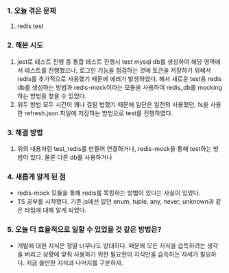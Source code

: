 
### **1. 오늘 겪은 문제**

1.  redis test


### **2. 해본 시도**
1. jest로 테스트 진행 중 통합 테스트 진행시 test mysql db를 생성하여 해당 영역에서 테스트를 진행했으나, 로그인 기능을 점검하는 것에 토큰을 저장하기 위해서 redis를 추가적으로 사용했기 때문에 에러가 발생하였다. 해서 새로운 test용 redis db를 생성하는 방법과 redis-mock이라는 모듈을 사용하여 redis_db를 mocking하는 방법을 찾을 수 있었다.
2. 위두 방법 모두 시간이 꽤나 걸릴 법했기 때문에 일단은 일전의 사용했던, fs을 사용한 refresh.json 파일에 저장하는 방법으로 test를 진행하였다.


### **3. 해결 방법**
1. 위의 내용처럼 test_redis를 만들어 연결하거나, redis-mock을 통해 test하는 방법이 있다. 물론 다른 db를 사용하거나

### **4. 새롭게 알게 된 점**
-  redis-mock 모듈을 통해 redis를 목킹하는 방법이 있다는 사실이 있었다.
- TS 공부를 시작했다. 기존 js에선 없던 enum, tuple, any, never, unknown과 같은 타입에 대해 알게 되었다.


### **5. 오늘 더 효율적으로 일할 수 있었을 것 같은 방법은?**
- 개발에 대한 지식은 정말 너무나도 방대하다. 때문에 모든 지식을 습득하려는 생각을 버리고 상황에 맞춰 사용하기 위한 필요한의 지식만을 습득하는 자세가 필요하다. 지금 쓸만한 지식과 나머지를 구분하자.